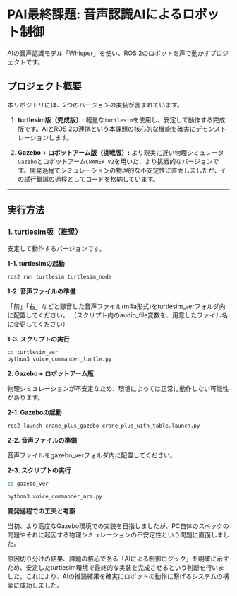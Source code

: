 # PAI最終課題: 音声認識AIによるロボット制御

AIの音声認識モデル「Whisper」を使い、ROS 2のロボットを声で動かすプロジェクトです。

## プロジェクト概要

本リポジトリには、2つのバージョンの実装が含まれています。

1.  **turtlesim版（完成版）:**
    軽量な`turtlesim`を使用し、安定して動作する完成版です。AIとROS 2の連携という本課題の核心的な機能を確実にデモンストレーションします。

2.  **Gazebo + ロボットアーム版（挑戦版）:**
    より現実に近い物理シミュレータ`Gazebo`とロボットアーム`CRANE+ V2`を用いた、より挑戦的なバージョンです。開発過程でシミュレーションの物理的な不安定性に直面しましたが、その試行錯誤の過程としてコードを格納しています。

---

## 実行方法

### 1. turtlesim版（推奨）

安定して動作するバージョンです。

**1-1. turtlesimの起動**
```bash
ros2 run turtlesim turtlesim_node
```

**1-2. 音声ファイルの準備**

「前」「右」などと録音した音声ファイル(m4a形式)をturtlesim_verフォルダ内に配置してください。
（スクリプト内のaudio_file変数を、用意したファイル名に変更してください）

**1-3. スクリプトの実行**

```bash
cd turtlesim_ver
python3 voice_commander_turtle.py
```

**2. Gazebo + ロボットアーム版**

物理シミュレーションが不安定なため、環境によっては正常に動作しない可能性があります。

**2-1. Gazeboの起動**

```bash
ros2 launch crane_plus_gazebo crane_plus_with_table.launch.py
```
**2-2. 音声ファイルの準備**

音声ファイルをgazebo_verフォルダ内に配置してください。

**2-3. スクリプトの実行**

```bash
cd gazebo_ver
```
```bash
python3 voice_commander_arm.py
```
**開発過程での工夫と考察**

当初、より高度なGazebo環境での実装を目指しましたが、PC自体のスペックの問題やそれに起因する物理シミュレーションの不安定性という問題に直面しました。

原因切り分けの結果、課題の核心である「AIによる制御ロジック」を明確に示すため、安定したturtlesim環境で最終的な実装を完成させるという判断を行いました。これにより、AIの推論結果を確実にロボットの動作に繋げるシステムの構築に成功しました。
